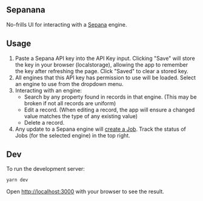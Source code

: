 ## Sepanana

No-frills UI for interacting with a [Sepana](https://sepana.io/) engine.

## Usage

1. Paste a Sepana API key into the API Key input. Clicking "Save" will store the key in your browser (localstorage), allowing the app to remember the key after refreshing the page. Click "Saved" to clear a stored key.
2. All engines that this API key has permission to use will be loaded. Select an engine to use from the dropdown menu.
3. Interacting with an engine:
    - Search by any property found in records in that engine. (This may be broken if not all records are uniform)
    - Edit a record. (When editing a record, the app will ensure a changed value matches the type of any existing value)
    - Delete a record.
4. Any update to a Sepana engine will [create a Job](https://docs.sepana.io/sepana-search-api/web3-search-cloud/search-api#job-status). Track the status of Jobs (for the selected engine) in the top right.

## Dev

To run the development server:

```bash
yarn dev
```

Open [http://localhost:3000](http://localhost:3000) with your browser to see the result.
